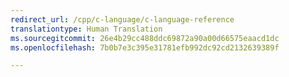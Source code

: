 ```yaml
---
redirect_url: /cpp/c-language/c-language-reference
translationtype: Human Translation
ms.sourcegitcommit: 26e4b29cc488ddc69872a90a00d66575eaacd1dc
ms.openlocfilehash: 7b0b7e3c395e31781efb992dc92cd2132639389f

---
```




<!--HONumber=Jan17_HO1-->



